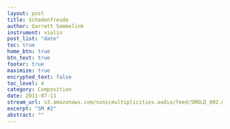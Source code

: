 ```yaml
---
layout: post
title: Schadenfreude
author: Garrett Semmelink
instrument: violin
post_list: "date"
toc: true
home_btn: true
btn_text: true
footer: true
maximize: true
encrypted_text: false
toc_level: 4
category: Composition
date: 2011-07-11
stream_url: s3.amazonaws.com/sonicmultiplicities.audio/feed/SMOLD_002.mp3
excerpt: "SM #2"
abstract: ""
---
```

